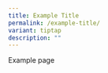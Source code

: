 ```yaml
---
title: Example Title
permalink: /example-title/
variant: tiptap
description: ""
---
```

<p>Example page</p>